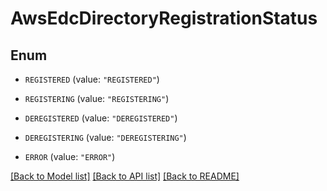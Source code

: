 # AwsEdcDirectoryRegistrationStatus

## Enum


* `REGISTERED` (value: `"REGISTERED"`)

* `REGISTERING` (value: `"REGISTERING"`)

* `DEREGISTERED` (value: `"DEREGISTERED"`)

* `DEREGISTERING` (value: `"DEREGISTERING"`)

* `ERROR` (value: `"ERROR"`)


[[Back to Model list]](../README.md#documentation-for-models) [[Back to API list]](../README.md#documentation-for-api-endpoints) [[Back to README]](../README.md)


